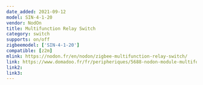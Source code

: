 ```yaml
---
date_added: 2021-09-12
model: SIN-4-1-20
vendor: NodOn
title: Multifunction Relay Switch
category: switch
supports: on/off
zigbeemodel: ['SIN-4-1-20']
compatible: [z2m]
mlink: https://nodon.fr/en/nodon/zigbee-multifunction-relay-switch/
link: https://www.domadoo.fr/fr/peripheriques/5688-nodon-module-multifonction-zigbee-3700313925188.html
link2: 
link3: 
---
```

